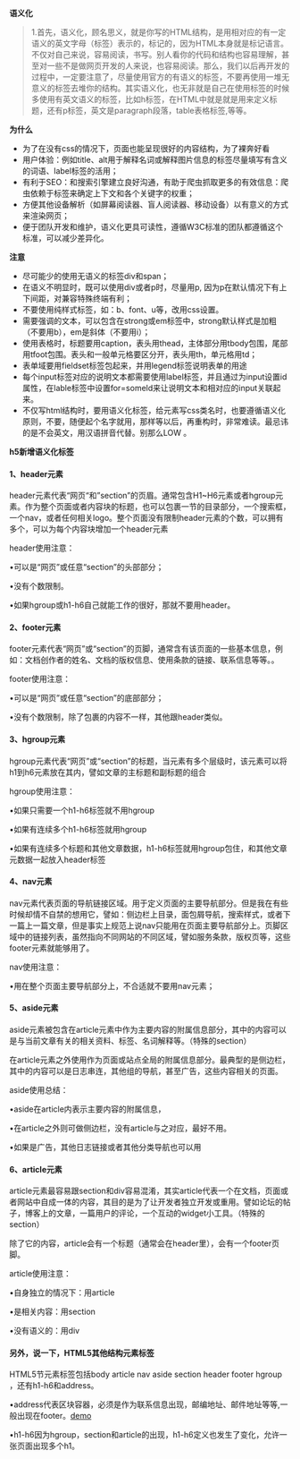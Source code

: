 **语义化**

> 1.首先，语义化，顾名思义，就是你写的HTML结构，是用相对应的有一定语义的英文字母（标签）表示的，标记的，因为HTML本身就是标记语言。不仅对自己来说，容易阅读，书写。别人看你的代码和结构也容易理解，甚至对一些不是做网页开发的人来说，也容易阅读。那么，我们以后再开发的过程中，一定要注意了，尽量使用官方的有语义的标签，不要再使用一堆无意义的标签去堆你的结构。其实语义化，也无非就是自己在使用标签的时候多使用有英文语义的标签，比如h标签，在HTML中就是就是用来定义标题，还有p标签，英文是paragraph段落，table表格标签,等等。

**为什么**

- 为了在没有css的情况下，页面也能呈现很好的内容结构，为了裸奔好看
- 用户体验：例如title、alt用于解释名词或解释图片信息的标签尽量填写有含义的词语、label标签的活用；
-  有利于SEO：和搜索引擎建立良好沟通，有助于爬虫抓取更多的有效信息：爬虫依赖于标签来确定上下文和各个关键字的权重；
- 方便其他设备解析（如屏幕阅读器、盲人阅读器、移动设备）以有意义的方式来渲染网页；
- 便于团队开发和维护，语义化更具可读性，遵循W3C标准的团队都遵循这个标准，可以减少差异化。

**注意**

-   尽可能少的使用无语义的标签div和span；
-  在语义不明显时，既可以使用div或者p时，尽量用p, 因为p在默认情况下有上下间距，对兼容特殊终端有利；
- 不要使用纯样式标签，如：b、font、u等，改用css设置。
- 需要强调的文本，可以包含在strong或em标签中，strong默认样式是加粗（不要用b），em是斜体（不要用i）；
- 使用表格时，标题要用caption，表头用thead，主体部分用tbody包围，尾部用tfoot包围。表头和一般单元格要区分开，表头用th，单元格用td；
- 表单域要用fieldset标签包起来，并用legend标签说明表单的用途
- 每个input标签对应的说明文本都需要使用label标签，并且通过为input设置id属性，在lable标签中设置for=someld来让说明文本和相对应的input关联起来。
- 不仅写html结构时，要用语义化标签，给元素写css类名时，也要遵循语义化原则，不要，随便起个名字就用，那样等以后，再重构时，非常难读。最忌讳的是不会英文，用汉语拼音代替。别那么LOW 。

**h5新增语义化标签**

#### 1、header元素

header元素代表“网页“和”section”的页眉。通常包含H1~H6元素或者hgroup元素。作为整个页面或者内容块的标题，也可以包裹一节的目录部分，一个搜索框，一个nav，或者任何相关logo。整个页面没有限制header元素的个数，可以拥有多个，可以为每个内容块增加一个header元素

header使用注意：

•可以是“网页”或任意“section”的头部部分；

•没有个数限制。

•如果hgroup或h1-h6自己就能工作的很好，那就不要用header。

#### 2、footer元素

footer元素代表“网页”或“section”的页脚，通常含有该页面的一些基本信息，例如：文档创作者的姓名、文档的版权信息、使用条款的链接、联系信息等等。。

footer使用注意：

•可以是“网页”或任意“section”的底部部分；

•没有个数限制，除了包裹的内容不一样，其他跟header类似。

#### 3、hgroup元素

hgroup元素代表“网页”或“section”的标题，当元素有多个层级时，该元素可以将h1到h6元素放在其内，譬如文章的主标题和副标题的组合

hgroup使用注意：

•如果只需要一个h1-h6标签就不用hgroup

•如果有连续多个h1-h6标签就用hgroup

•如果有连续多个标题和其他文章数据，h1-h6标签就用hgroup包住，和其他文章元数据一起放入header标签

#### 4、nav元素

nav元素代表页面的导航链接区域。用于定义页面的主要导航部分。但是我在有些时候却情不自禁的想用它，譬如：侧边栏上目录，面包屑导航，搜索样式，或者下一篇上一篇文章，但是事实上规范上说nav只能用在页面主要导航部分上。页脚区域中的链接列表，虽然指向不同网站的不同区域，譬如服务条款，版权页等，这些footer元素就能够用了。

nav使用注意：

•用在整个页面主要导航部分上，不合适就不要用nav元素；

#### 5、aside元素

aside元素被包含在article元素中作为主要内容的附属信息部分，其中的内容可以是与当前文章有关的相关资料、标签、名词解释等。（特殊的section）

在article元素之外使用作为页面或站点全局的附属信息部分。最典型的是侧边栏，其中的内容可以是日志串连，其他组的导航，甚至广告，这些内容相关的页面。

aside使用总结：

•aside在article内表示主要内容的附属信息，

•在article之外则可做侧边栏，没有article与之对应，最好不用。

•如果是广告，其他日志链接或者其他分类导航也可以用

#### 6、article元素

article元素最容易跟section和div容易混淆，其实article代表一个在文档，页面或者网站中自成一体的内容，其目的是为了让开发者独立开发或重用。譬如论坛的帖子，博客上的文章，一篇用户的评论，一个互动的widget小工具。（特殊的section）

除了它的内容，article会有一个标题（通常会在header里），会有一个footer页脚。

article使用注意：

•自身独立的情况下：用article

•是相关内容：用section

•没有语义的：用div

#### 另外，说一下，HTML5其他结构元素标签

HTML5节元素标签包括body article nav aside section header footer hgroup ，还有h1-h6和address。

•address代表区块容器，必须是作为联系信息出现，邮编地址、邮件地址等等,一般出现在footer。[demo ](https://link.jianshu.com?t=http://www.runoob.com/tags/tag-address.html)

•h1-h6因为hgroup，section和article的出现，h1-h6定义也发生了变化，允许一张页面出现多个h1。